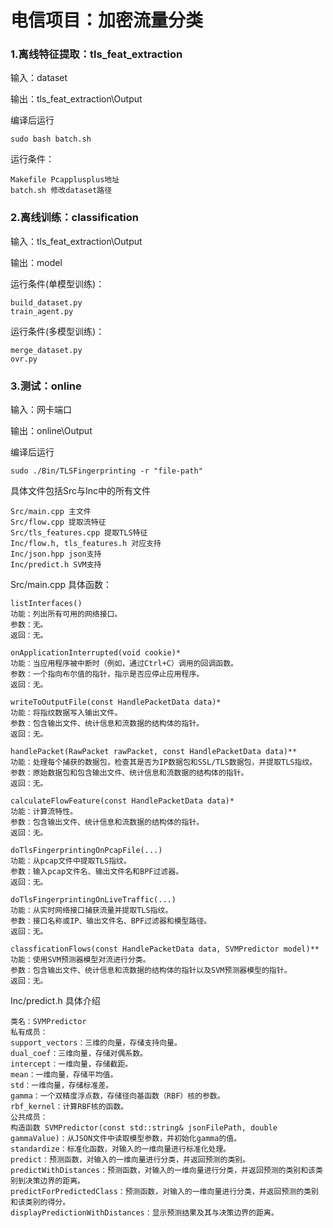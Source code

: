 # 电信项目：加密流量分类

### 1.离线特征提取：tls_feat_extraction

输入：dataset

输出：tls_feat_extraction\Output

编译后运行

```
sudo bash batch.sh
```

运行条件：

```
Makefile Pcapplusplus地址
batch.sh 修改dataset路径
```


### 2.离线训练：classification

输入：tls_feat_extraction\Output

输出：model

运行条件(单模型训练)：

```
build_dataset.py 
train_agent.py
```

运行条件(多模型训练)：

```
merge_dataset.py 
ovr.py
```



### 3.测试：online

输入：网卡端口

输出：online\Output

编译后运行

```
sudo ./Bin/TLSFingerprinting -r "file-path"
```


具体文件包括Src与Inc中的所有文件

```
Src/main.cpp 主文件
Src/flow.cpp 提取流特征
Src/tls_features.cpp 提取TLS特征
Inc/flow.h, tls_features.h 对应支持
Inc/json.hpp json支持
Inc/predict.h SVM支持
```

Src/main.cpp 具体函数：

```
listInterfaces()
功能：列出所有可用的网络接口。
参数：无。
返回：无。

onApplicationInterrupted(void cookie)*
功能：当应用程序被中断时（例如，通过Ctrl+C）调用的回调函数。
参数：一个指向布尔值的指针，指示是否应停止应用程序。
返回：无。

writeToOutputFile(const HandlePacketData data)*
功能：将指纹数据写入输出文件。
参数：包含输出文件、统计信息和流数据的结构体的指针。
返回：无。

handlePacket(RawPacket rawPacket, const HandlePacketData data)**
功能：处理每个捕获的数据包，检查其是否为IP数据包和SSL/TLS数据包，并提取TLS指纹。
参数：原始数据包和包含输出文件、统计信息和流数据的结构体的指针。
返回：无。

calculateFlowFeature(const HandlePacketData data)*
功能：计算流特性。
参数：包含输出文件、统计信息和流数据的结构体的指针。
返回：无。

doTlsFingerprintingOnPcapFile(...)
功能：从pcap文件中提取TLS指纹。
参数：输入pcap文件名、输出文件名和BPF过滤器。
返回：无。

doTlsFingerprintingOnLiveTraffic(...)
功能：从实时网络接口捕获流量并提取TLS指纹。
参数：接口名称或IP、输出文件名、BPF过滤器和模型路径。
返回：无。

classficationFlows(const HandlePacketData data, SVMPredictor model)**
功能：使用SVM预测器模型对流进行分类。
参数：包含输出文件、统计信息和流数据的结构体的指针以及SVM预测器模型的指针。
返回：无。
```

Inc/predict.h 具体介绍

```
类名：SVMPredictor
私有成员：
support_vectors：三维的向量，存储支持向量。
dual_coef：三维向量，存储对偶系数。
intercept：一维向量，存储截距。
mean：一维向量，存储平均值。
std：一维向量，存储标准差。
gamma：一个双精度浮点数，存储径向基函数（RBF）核的参数。
rbf_kernel：计算RBF核的函数。
公共成员：
构造函数 SVMPredictor(const std::string& jsonFilePath, double gammaValue)：从JSON文件中读取模型参数，并初始化gamma的值。
standardize：标准化函数，对输入的一维向量进行标准化处理。
predict：预测函数，对输入的一维向量进行分类，并返回预测的类别。
predictWithDistances：预测函数，对输入的一维向量进行分类，并返回预测的类别和该类别到决策边界的距离。
predictForPredictedClass：预测函数，对输入的一维向量进行分类，并返回预测的类别和该类别的得分。
displayPredictionWithDistances：显示预测结果及其与决策边界的距离。
```

